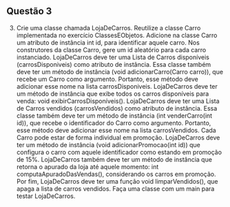 ## Questão 3

3. Crie uma classe chamada LojaDeCarros. Reutilize a classe Carro implementada no exercício ClassesEObjetos. Adicione na classe Carro um atributo de instância int id, para identificar aquele carro. Nos construtores da classe Carro, gere um id aleatório para cada carro instanciado. LojaDeCarros deve ter uma Lista de Carros disponíveis (carrosDisponiveis) como atributo de instância. Essa classe também deve ter um método de instância (void adicionarCarro(Carro carro)), que recebe um Carro como argumento. Portanto, esse método deve adicionar esse nome na lista carrosDisponiveis. LojaDeCarros deve ter um método de instância que exibe todos os carros disponíveis para venda: void exibirCarrosDisponíveis(). LojaDeCarros deve ter uma Lista de Carros vendidos (carrosVendidos) como atributo de instância. Essa classe também deve ter um método de instância (int venderCarro(int id)), que recebe o identificador do Carro como argumento. Portanto, esse método deve adicionar esse nome na lista carrosVendidos. Cada Carro pode estar de forma individual em promoção. LojaDeCarros deve ter um método de instância (void adicionarPromocao(int id)) que configura o carro com aquele identificador como estando em promoção de 15%. LojaDeCarros também deve ter um método de instância que retorna o apurado da loja até aquele momento: int computaApuradoDasVendas(), considerando os carros em promoção. Por fim, LojaDeCarros deve ter uma função void limparVendidos(), que apaga a lista de carros vendidos. Faça uma classe com um main para testar LojaDeCarros.